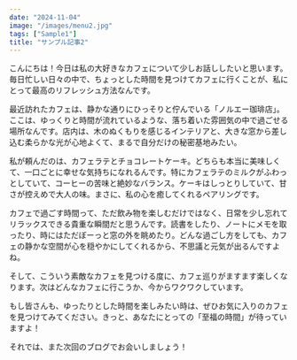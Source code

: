 ```yaml
---
date: "2024-11-04"
image: "/images/menu2.jpg"
tags: ["Sample1"]
title: "サンプル記事2"
---
```


こんにちは！今日は私の大好きなカフェについて少しお話ししたいと思います。毎日忙しい日々の中で、ちょっとした時間を見つけてカフェに行くことが、私にとって最高のリフレッシュ方法なんです。

最近訪れたカフェは、静かな通りにひっそりと佇んでいる「ノルエー珈琲店」。ここは、ゆっくりと時間が流れているような、落ち着いた雰囲気の中で過ごせる場所なんです。店内は、木のぬくもりを感じるインテリアと、大きな窓から差し込む柔らかな光が心地よくて、まるで自分だけの秘密基地みたい。

私が頼んだのは、カフェラテとチョコレートケーキ。どちらも本当に美味しくて、一口ごとに幸せな気持ちになれるんです。特にカフェラテのミルクがふわっとしていて、コーヒーの苦味と絶妙なバランス。ケーキはしっとりしていて、甘さが控えめで大人の味。まさに、私の心を癒してくれるペアリングです。

カフェで過ごす時間って、ただ飲み物を楽しむだけではなく、日常を少し忘れてリラックスできる貴重な瞬間だと思うんです。読書をしたり、ノートにメモを取ったり、時にはただぼーっと窓の外を眺めたり。どんな過ごし方をしても、カフェの静かな空間が心を穏やかにしてくれるから、不思議と元気が出るんですよね。

そして、こういう素敵なカフェを見つける度に、カフェ巡りがますます楽しくなります。次はどんなカフェに行こうか、今からワクワクしています。

もし皆さんも、ゆったりとした時間を楽しみたい時は、ぜひお気に入りのカフェを見つけてみてください。きっと、あなたにとっての「至福の時間」が待っていますよ！

それでは、また次回のブログでお会いしましょう！